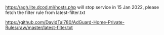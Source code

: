 https://agh.lite.dcod.ml/hosts.php will stop service in 15 Jan 2022, please fetch the filter rule from latest-filter.txt

https://github.com/DavidTai780/AdGuard-Home-Private-Rules/raw/master/latest-filter.txt
